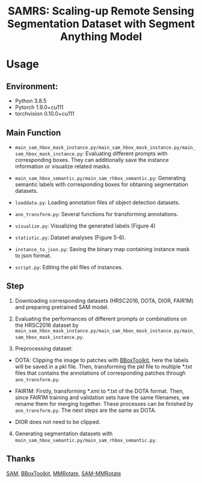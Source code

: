 <h1 align="center"> SAMRS: Scaling-up Remote Sensing Segmentation Dataset with Segment Anything Model </h1>

# Usage

## Environment:

* Python 3.8.5
* Pytorch 1.9.0+cu111
* torchvision 0.10.0+cu111

## Main Function

- `main_sam_hbox_mask_instance.py/main_sam_hbox_mask_instance.py/main_sam_hbox_mask_instance.py`: Evaluating different prompts with corresponding boxes. They can additionally save the instance information or visualize related masks.

- `main_sam_hbox_semantic.py/main_sam_rhbox_semantic.py`: Generating semantic labels with corresponding boxes for obtaining segmentation datasets.

- `loaddata.py`: Loading annotation files of object detection datasets.

- `ann_transform.py`: Several functions for transforming annotations.

- `visualize.py`: Visualizing the generated labels (Figure 4)

- `statistic.py`: Dataset analyses (Figure 5-6).

- `instance_to_json.py`: Saving the binary map containing instance mask to json format.

- `script.py`: Editing the pkl files of instances.


## Step

1. Downloading corresponding datasets (HRSC2016, DOTA, DIOR, FAIR1M) and preparing pretrained SAM model.

2. Evaluating the performances of different prompts or combinations on the HRSC2016 dataset by `main_sam_hbox_mask_instance.py/main_sam_hbox_mask_instance.py/main_sam_hbox_mask_instance.py`.

3. Preprocessing dataset:

  - DOTA: Clipping the image to patches with [BBoxToolkit](https://github.com/jbwang1997/BboxToolkit), here the labels will be saved in a pkl file. Then, transforming the pkl file to multiple *.txt files that contains the annotations of corresponding patches through `ann_transform.py`. 

  - FAIR1M: Firstly, transforming *.xml to *.txt of the DOTA format. Then, since FAIR1M training and validation sets have the same filenames, we rename them for merging together. These processes can be finished by `ann_transform.py`. The next steps are the same as DOTA.

  - DIOR does not need to be clipped.

4. Generating segmentation datasets with `main_sam_hbox_semantic.py/main_sam_rhbox_semantic.py`.

## Thanks

[SAM](https://github.com/facebookresearch/segment-anything), [BBoxToolkit](https://github.com/jbwang1997/BboxToolkit), [MMRotate](https://github.com/open-mmlab/mmrotate), [SAM-MMRotate](https://github.com/Li-Qingyun/sam-mmrotate)

